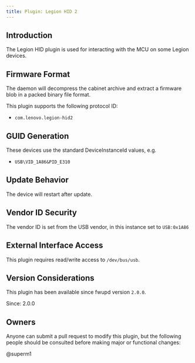 ```yaml
---
title: Plugin: Legion HID 2
---
```


## Introduction

The Legion HID plugin is used for interacting with the MCU on some Legion devices.

## Firmware Format

The daemon will decompress the cabinet archive and extract a firmware blob in
a packed binary file format.

This plugin supports the following protocol ID:

* `com.lenovo.legion-hid2`

## GUID Generation

These devices use the standard DeviceInstanceId values, e.g.

* `USB\VID_1A86&PID_E310`

## Update Behavior

The device will restart after update.

## Vendor ID Security

The vendor ID is set from the USB vendor, in this instance set to `USB:0x1A86`

## External Interface Access

This plugin requires read/write access to `/dev/bus/usb`.

## Version Considerations

This plugin has been available since fwupd version `2.0.0`.

Since: 2.0.0

## Owners

Anyone can submit a pull request to modify this plugin, but the following people should be
consulted before making major or functional changes:

@superm1
